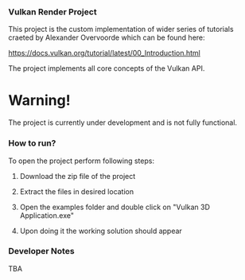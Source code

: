 ### Vulkan Render Project

This project is the custom implementation of wider series of tutorials craeted by Alexander Overvoorde which can be found here:

https://docs.vulkan.org/tutorial/latest/00_Introduction.html

The project implements all core concepts of the Vulkan API.

<h1>Warning!</h1>

The project is currently under development and is not fully functional.

### How to run?

To open the project perform following steps:

1. Download the zip file of the project

2. Extract the files in desired location

3. Open the examples folder and double click on "Vulkan 3D Application.exe"

4. Upon doing it the working solution should appear


### Developer Notes
TBA
